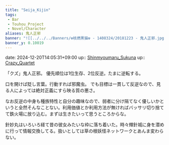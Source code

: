 ```yaml
---
title: "Seija_Kijin"
tags:
 - Bar
 - Touhou_Project
 - Novel/Character
aliases: 鬼人正邪
banner: "![[../../../Banners/☢核燃黑猫☢ - 1408324/20181223 - 鬼人正邪.jpg]]"
banner_y: 0.10019
---
```


date: 2024-12-20T14:05:31+09:00
up:: [Shinmyoumaru_Sukuna](Shinmyoumaru_Sukuna.md)
up:: [Crazy_Quartet](Crazy_Quartet.md)

「クズ」鬼人正邪。
優先順位は1位生存、2位反逆。たまに逆転する。

口を開けば貶し言葉。行動すれば邪魔虫。
でも目標は一貫して反逆なので、見る人によっては絶対正義にすら映る質の悪さ。

なお反逆の中身も種族特性と自分の趣味なので、弱者に分け隔てなく優しいかというと全然そんなことない。利用価値とか利用方法が無ければバッサリ切り捨てて鉄火場に放り込む。まずは生きたいって思うところからな。

針妙丸はいろいろ経て昔の彼女みたいな枠に落ち着いた。時々輝針城に身を潜めに行って情報交換してる。扱いとしては草の根妖怪ネットワークとあんま変わらない。